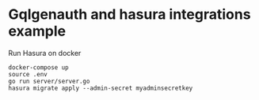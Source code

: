 # Gqlgenauth and hasura integrations example
Run Hasura on docker
```
docker-compose up
source .env
go run server/server.go
hasura migrate apply --admin-secret myadminsecretkey
```